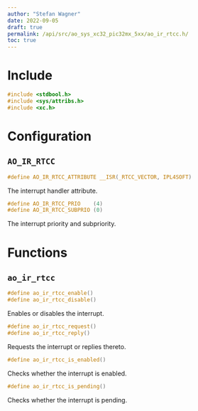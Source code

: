 ```yaml
---
author: "Stefan Wagner"
date: 2022-09-05
draft: true
permalink: /api/src/ao_sys_xc32_pic32mx_5xx/ao_ir_rtcc.h/
toc: true
---
```


# Include

```c
#include <stdbool.h>
#include <sys/attribs.h>
#include <xc.h>
```

# Configuration

## `AO_IR_RTCC`

```c
#define AO_IR_RTCC_ATTRIBUTE __ISR(_RTCC_VECTOR, IPL4SOFT)
```

The interrupt handler attribute.

```c
#define AO_IR_RTCC_PRIO    (4)
#define AO_IR_RTCC_SUBPRIO (0)
```

The interrupt priority and subpriority.

# Functions

## `ao_ir_rtcc`

```c
#define ao_ir_rtcc_enable()
#define ao_ir_rtcc_disable()
```

Enables or disables the interrupt.

```c
#define ao_ir_rtcc_request()
#define ao_ir_rtcc_reply()
```

Requests the interrupt or replies thereto.

```c
#define ao_ir_rtcc_is_enabled()
```

Checks whether the interrupt is enabled.

```c
#define ao_ir_rtcc_is_pending()
```

Checks whether the interrupt is pending.

